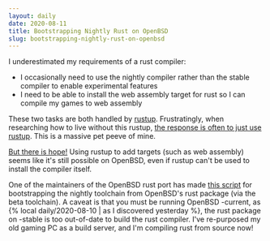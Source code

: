 ```yaml
---
layout: daily
date: 2020-08-11
title: Bootstrapping Nightly Rust on OpenBSD
slug: bootstrapping-nightly-rust-on-openbsd
---
```


I underestimated my requirements of a rust compiler:
- I occasionally need to use the nightly compiler rather than the stable compiler to enable experimental features
- I need to be able to install the web assembly target for rust so I can compile my games to web assembly

These two tasks are both handled by [rustup](https://rustup.rs/).
Frustratingly, when researching how to live without this rustup, [the response is often to just use rustup](https://www.reddit.com/r/rust/comments/9skiyi/wasm_without_rustup/).
This is a massive pet peeve of mine.

[But there is hope!](https://github.com/rust-lang/rustup/issues/2168)
Using rustup to add targets (such as web assembly) seems like it's still possible on OpenBSD,
even if rustup can't be used to install the compiler itself.

One of the maintainers of the OpenBSD rust port has made
[this script](https://github.com/semarie/build-rust) for bootstrapping the nightly toolchain
from OpenBSD's rust package (via the beta toolchain).
A caveat is that you must be running OpenBSD -current, as {% local daily/2020-08-10 | as I discovered yesterday %},
the rust package on -stable is too out-of-date to build the rust compiler.
I've re-purposed my old gaming PC as a build server, and I'm compiling rust from source now!
